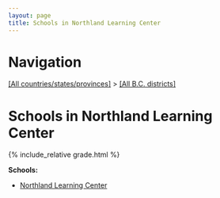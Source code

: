 ```yaml
---
layout: page
title: Schools in Northland Learning Center
---
```

# Navigation

[[All countries/states/provinces]](../..) > [[All B.C. districts]](..)

# Schools in Northland Learning Center

{% include_relative grade.html %}

**Schools:**

- [Northland Learning Center](Northland_Learning_Center.md)
